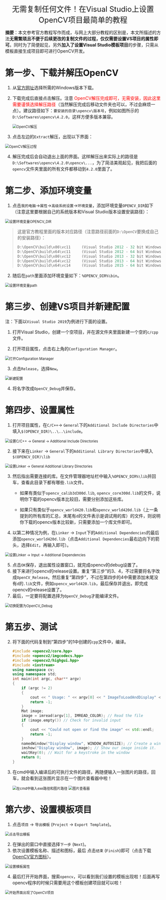 <div align="center">
    <font size="5">
    	无需复制任何文件！在Visual Studio上设置OpenCV项目最简单的教程
    </font>
</div></div>

**摘要**：本文参考官方教程写作而成，与网上大部分教程的区别是，本文所描述的方法**无需繁琐且不便于后续更改的复制文件的过程，仅仅需要设置VS项目的属性即可**。同时为了简便起见，另外**加入了设置Visual Studio模板项目**的步骤，只需从模板直接生成项目即可进行OpenCV开发。

# 第一步、下载并解压OpenCV

1. 从[官方网址](https://opencv.org/releases/)选择所需的Windows版本下载。

2. 下载完成后直接点击解压。注意<font color="red"> OpenCV解压完成即可，无需安装，因此这里需要谨慎选择解压路径</font>（当然解压完成后移动文件夹也可以，不过会麻烦一点）。建议路径如下：`要安装的目录\opencv\版本号`，例如如图所示的`D:\Softwares\opencv\4.2.0`，这样方便多版本兼容。

   <img src="OpenCV-VS-Setup.assets/OpenCV解压.png" alt="OpenCV解压" style="zoom:80%;" />

3. 点击左边的`Extract`解压，出现以下界面：

<img src="OpenCV-VS-Setup.assets/OpenCV解压过程.png" alt="OpenCV解压过程" style="zoom:80%;" />

4. 解压完成后会自动退出上面的界面。这样解压出来实际上的路径是`D:\Softwares\opencv\4.2.0\opencv\...`，为了简洁美观起见，我把后面的`opencv`文件夹里面的所有文件都移动到`4.2.0`里面了。

# 第二步、添加环境变量

1. 点击`我的电脑`->`属性`->`高级系统设置`->`环境变量`，添加环境变量`OPENCV_DIR`如下（注意这里要根据自己的系统版本和Visual Studio版本设置安装路径）：

<img src="OpenCV-VS-Setup.assets/设置环境变量OPENCV_DIR.png" alt="设置环境变量OPENCV_DIR" style="zoom:80%;" />

> 这是官方教程里面的版本对应路径（注意路径前面的`D:\OpenCV`要换成自己的安装路径）：
> ```powershell
> D:\OpenCV\build\x86\vc11     (Visual Studio 2012 - 32 bit Windows)
> D:\OpenCV\build\x64\vc11     (Visual Studio 2012 - 64 bit Windows)
> D:\OpenCV\build\x86\vc12     (Visual Studio 2013 - 32 bit Windows)
> D:\OpenCV\build\x64\vc12     (Visual Studio 2013 - 64 bit Windows)
> D:\OpenCV\build\x64\vc14     (Visual Studio 2015 - 64 bit Windows)
> ```

2. 随后在`path`里面添加环境变量如下：`%OPENCV_DIR%\bin`。

<img src="OpenCV-VS-Setup.assets/设置环境变量path.png" alt="设置环境变量path" style="zoom:80%;" />

# 第三步、创建VS项目并新建配置

注：下面以`Visual Studio 2019`为例进行下面的设置。

1. 打开Visual Studio，创建一个空项目，并在源文件夹里面新建一个空的`c/cpp`文件。

2. 打开项目属性，点击右上角的`Configuration Manager`。

<img src="OpenCV-VS-Setup.assets/打开Configuration Manager.png" alt="打开Configuration Manager" style="zoom:80%;" />

3. 点击`Release`，选择`New`。

<img src="OpenCV-VS-Setup.assets/新建配置.png" alt="新建配置" style="zoom:80%;" />

4. 将名字改成`OpenCV_Debug`并保存。

# 第四步、设置属性

1. 打开项目属性，在`C/C++`-> `General`下的`Additional Include Directories`中填入`$(OPENCV_DIR)\..\..\include`。

<img src="OpenCV-VS-Setup.assets/设置C C++ - General - Additional Include Directories.png" alt="设置C/C++ -> General -> Additional Include Directories" style="zoom:80%;" />

2. 接下来在`Linker` -> `General`下的`Additional Library Directories`中填入`$(OPENCV_DIR)\lib`

<img src="OpenCV-VS-Setup.assets/设置Linker - General Additional Library Directories.png" alt="设置Linker -> General Additional Library Directories" style="zoom:80%;" />

3. 然后指出需要连接的库。在文件管理器地址栏中输入`%OPENCV_DIR%\lib`并回车，查看此目录下都有哪些`.lib`文件。

   - 如果有类似于`opencv_calib3d300d.lib`, `opencv_core300d.lib`的文件，说明你下载的opencv版本比较旧，需要分别添加这些库。

   - 如果只有类似于`opencv_world420.lib`和`opencv_world420d.lib`（上一条提到的所有库的汇总，末尾有`d`的文件表示是调试用的库）的文件，则说明你下载的opencv版本比较新，只需要添加一个库文件即可。

4. 以第二种情况为例，在`Linker` -> `Input`下的`Additional Dependencies`的最后添加`opencv_world420d.lib`（点击`Additional Dependencies`最右边向下的箭头，选择`Edit`，再输入即可）。

<img src="OpenCV-VS-Setup.assets/设置Linker - Input - Additional Dependencies.png" alt="设置Linker -> Input -> Additional Dependencies" style="zoom:80%;" />

5. 点击`OK`保存，退出属性设置窗口，就完成opencv的debug设置了。
6. 接下来进行opencv的release设置。重复“第三步”的3、4，不过需要将名字改成`OpenCV_Release`。然后重复“第四步”，不过在第四步的4中需要添加末尾没有`d`的`.lib`文件，例如`opencv_world420.lib`，最后保存并退出，即完成opencv的release设置了。
7. 最后，一定要将配置选择为`OpenCV_Debug`才能编译文件。

<img src="OpenCV-VS-Setup.assets/切换配置为OpenCV_Debug.png" alt="切换配置为OpenCV_Debug" style="zoom:80%;" />

# 第五步、测试

2. 将下面的代码复制到“第四步”的1中创建的`cpp`文件中，编译。

   ```c++
   #include <opencv2/core.hpp>
   #include <opencv2/imgcodecs.hpp>
   #include <opencv2/highgui.hpp>
   #include <iostream>
   using namespace cv;
   using namespace std;
   int main(int argc, char** argv)
   {
       if (argc != 2)
       {
           cout << " Usage: " << argv[0] << " ImageToLoadAndDisplay" << endl;
           return -1;
       }
       Mat image;
       image = imread(argv[1], IMREAD_COLOR); // Read the file
       if (image.empty()) // Check for invalid input
       {
           cout << "Could not open or find the image" << std::endl;
           return -1;
       }
       namedWindow("Display window", WINDOW_AUTOSIZE); // Create a window for display.
       imshow("Display window", image); // Show our image inside it.
       waitKey(0); // Wait for a keystroke in the window
       return 0;
   }
   ```

3. 在cmd中输入编译后的可执行文件的路径，再随便输入一张图片的路径，回车，就会看到这张图片显示在一个图片查看器中啦！

   <img src="OpenCV-VS-Setup.assets/在cmd中输入exe路径和图片路径.png" alt="在cmd中输入exe路径和图片路径" style="zoom:80%;" />

   <img src="OpenCV-VS-Setup.assets/图片查看器.png" alt="图片查看器" style="zoom:80%;" />

# 第六步、设置模板项目

1. 点击`项目` -> `导出模板` (`Project` -> `Export Template`)。

<img src="OpenCV-VS-Setup.assets/点击导出模板.png" alt="点击导出模板" style="zoom:80%;" />

2. 在弹出的窗口中直接选择`下一步` (`Next`)。
3. 依次设置模板名称、描述和图标，最后 点击`结束` (`Finish`)即可（点击下载[OpenCV官方图标](https://opencv.org/wp-content/uploads/2019/02/opencv-logo-1.png)）。

<img src="OpenCV-VS-Setup.assets/设置模板属性.png" alt="设置模板属性" style="zoom:80%;" />

4. 最后打开开始界面，搜索`opencv`，可以看到我们设置的模板出现啦！后面再写opencv程序的时候只需要用这个模板创建项目就可以啦！

<img src="OpenCV-VS-Setup.assets/开始界面出现了OpenCV项目.png" alt="开始界面出现了OpenCV项目" style="zoom:80%;" />

